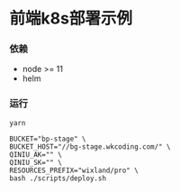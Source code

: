 # 前端k8s部署示例

### 依赖
- node >= 11
- helm

### 运行
```
yarn
```

```
BUCKET="bp-stage" \
BUCKET_HOST="//bg-stage.wkcoding.com/" \
QINIU_AK="" \
QINIU_SK="" \
RESOURCES_PREFIX="wixland/pro" \
bash ./scripts/deploy.sh
```